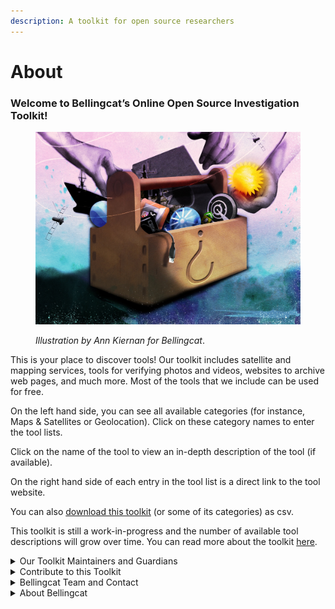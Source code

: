 ```yaml
---
description: A toolkit for open source researchers
---
```


# About

### Welcome to Bellingcat’s Online Open Source Investigation Toolkit!

<figure><img src=".gitbook/assets/Bellingcat_Toolkit_Ann_Kiernan copy.jpg" alt="" width="563"><figcaption><p><em>Illustration by Ann Kiernan for Bellingcat</em>.</p></figcaption></figure>

This is your place to discover tools! Our toolkit includes satellite and mapping services, tools for verifying photos and videos, websites to archive web pages, and much more. Most of the tools that we include can be used for free.

On the left hand side, you can see all available categories (for instance, Maps & Satellites or Geolocation). Click on these category names to enter the tool lists.

Click on the name of the tool to view an in-depth description of the tool (if available).

On the right hand side of each entry in the tool list is a direct link to the tool website.

You can also [download this toolkit](https://github.com/bellingcat/toolkit/releases/tag/csv) (or some of its categories) as csv.

This toolkit is still a work-in-progress and the number of available tool descriptions will grow over time. You can read more about the toolkit [here](https://www.bellingcat.com/resources/2024/09/24/bellingcat-online-investigations-toolkit/).

<details>

<summary>Our Toolkit Maintainers and Guardians</summary>

Bellingcat’s Online Investigation Toolkit has a long tradition but our newest version is special: It is offered in collaboration with the Bellingcat volunteer community.

Bellingcat volunteers, staff and the wider open source researcher community contribute to writing and updating toolkit descriptions. Bellingcat staff checks each toolkit entry before it goes online.

If our Toolkit Maintainers choose to be publicly mentioned, you can find their names on individual tool pages under "page maintainer".

Our Toolkit Guardians have a special role: They help us further develop this toolkit to make sure it meets the needs of open source researchers.&#x20;

**Our Toolkit Guardians:**

_Afton_ is a volunteer open-source investigator with training in digital investigations for use in human rights and criminal accountability. She is the Volunteer Toolkit Guardian for the category [Transport](https://bellingcat.gitbook.io/toolkit/categories/transport).

_Anisa Shabir_ is a volunteer open-source researcher at Bellingcat's Global Authentication Project and holds an MA in investigative journalism from the Arizona State University's Howard Center for Investigative Journalism. Anisa is the Volunteer Toolkit Guardian for the category [Image/Video](https://bellingcat.gitbook.io/toolkit/categories/image-video).

_Lieth Carrillo_ is a Colombian anthropologist dedicated to transnational organized crime and corruption research. She is currently involved in OSINT research on transnational wildlife trade and illegal exploitation of natural resources. She is the Volunteer Toolkit Guardian for the [Environment & Wildlife ](https://bellingcat.gitbook.io/toolkit/categories/environment-and-wildlife)category.

_Lora_ is a linguist by education, media and corporate intel analyst by trade, and an occasional due diligence investigator. She is the Volunteer Toolkit Guardian for the [Companies & Finance](https://bellingcat.gitbook.io/toolkit/categories/companies-and-finance) category.

_Martin Sona_ is an interdisciplinary researcher and lecturer with a social psychology, cognitive neuroscience, and tech innovation background. He's passionate about science, community coordination, and making complex information meaningful and accessible. Here, he serves as the Volunteer Toolkit Guardian for the [Social Media](https://bellingcat.gitbook.io/toolkit/categories/social-media) category.

_Sophie Tedling_ has worked with Bellingcat as a volunteer, Tech Fellow & contributor. Her background is engineering, AI & risk, and she runs [PeakVisorforOSINV on X](https://x.com/PVforOSINV) which collects input from the research community with the goal to communicate the needs of open source researchers to the PeakVisor developer team. She is the Volunteer Toolkit Guardian for the [Maps & Satellites](https://bellingcat.gitbook.io/toolkit/categories/maps-and-satellites) category.



</details>

<details>

<summary>Contribute to this Toolkit</summary>

If you are an expert for a specific category of open source research tools and you would like to contribute to this toolkit, get in touch with Johanna via [toolkit@bellingcat.com](mailto:toolkit@bellingcat.com). Feel free to introduce yourself and share a few words about your tool expertise. We would love to hear from you.

Keep in mind that contributing to our toolkit is a long-term volunteer commitment: You write tool descriptions and update them on a monthly basis. We do not accept volunteer contributors whose identity we don’t know.

Please do not suggest tools that should be added to the toolkit via this e-mail address.&#x20;

</details>

<details>

<summary>Bellingcat Team and Contact</summary>

This collaborative toolkit has been designed by Bellingcat staff member Johanna Wild during her 2024 Nieman-Berkman Klein Fellowship in Journalism Innovation at Harvard University.

Viktorija Ignatavičiūtė and Galen Reich contributed to defining the volunteer involvement for this project, with Viktorija Ignatavičiūtė supporting our toolkit volunteer community also on a daily basis.

If you have any feedback or questions, please get in touch with Johanna Wild via [toolkit@bellingcat.com](mailto:toolkit@bellingcat.com). Please do not suggest tools that you would like to see added to the toolkit via this e-mail address.

</details>

<details>

<summary>About Bellingcat</summary>

Bellingcat is an independent investigative collective of researchers, investigators and citizen journalists brought together by a passion for open source research.

You can follow [Bellingcat](https://www.bellingcat.com)'s work here:

[Bellingcat website](https://www.bellingcat.com/), [BlueSky](https://bsky.app/profile/bellingcat.com), [Discord](https://discord.com/invite/bellingcat), [Facebook](https://www.facebook.com/bellingcat),[Github](https://github.com/bellingcat), [Instagram](https://www.instagram.com/bellingcatofficial/), [Mastodon](https://mstdn.social/@Bellingcat), [Patreon](https://www.patreon.com/bellingcat), [Reddit](https://www.reddit.com/r/bellingcat/), [Soundcloud](https://soundcloud.com/bellingcat), [Twitch](https://www.twitch.tv/bellingcat_live), [X](categories/social-media/youtube/youtube.md),[Youtube](https://www.youtube.com/@bellingcatofficial/videos).

[Bellingcat](https://www.bellingcat.com/) is a non-profit and the ability to carry out our work is dependent on the kind support of individual donors. If you would like to support our work, you can so [here](https://www.bellingcat.com/donate/).

We also provide [workshops](https://www.bellingcat.com/workshops/) on open source investigative methods and tools. For those of you interested in becoming a Bellingcat volunteer, have a look at our [volunteer community page](https://sites.google.com/bellingcat.com/bellingcat-volunteer-community/home).

</details>
